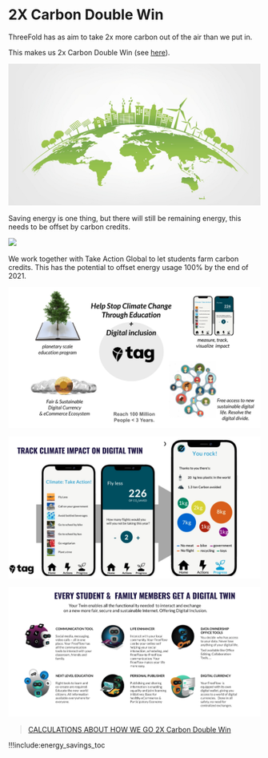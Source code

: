 # 2X Carbon Double Win

ThreeFold has as aim to take 2x more carbon out of the air than we put in.

This makes us 2x Carbon Double Win (see [here](cloud_units_carbon_negative)).

![](img/carbon_neutral_logo2.png)

Saving energy is one thing, but there will still be remaining energy, this needs to be offset by carbon credits.

![](img/carbon_neutral1.png)

We work together with Take Action Global to let students farm carbon credits. This has the potential to offset energy usage 100% by the end of 2021.

![](img/carbon_netural2.png)

![](img/carbon_neutral3.png)

![](img/carbon_neutral4.png)

> [CALCULATIONS ABOUT HOW WE GO 2X Carbon Double Win](cloud_units_carbon_negative)

!!!include:energy_savings_toc